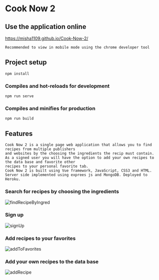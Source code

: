 # Cook Now 2

## Use the application online
https://misha1109.github.io/Cook-Now-2/
```
Recommended to view in mobile mode using the chrome developer tool
```

## Project setup
```
npm install
```

### Compiles and hot-reloads for development
```
npm run serve
```

### Compiles and minifies for production
```
npm run build
```
## Features 
```
Cook Now 2 is a single page web application that allows you to find recipes from multiple publishers 
and websites by the choosing the ingredients the recip must contain.
As a signed user you will have the option to add your own recipes to the data base and favorite other 
recipes to your personal favorite tab.
Cook Now 2 is built using Vue framework, JavaScript, CSS3 and HTML.
Server side implemented using exprees js and MongoDB. Deployed to Heroku.
```
### Search for recipes by choosing the ingredients 
![findRecipeByIngred](https://user-images.githubusercontent.com/33226571/61025519-b99f1a80-a3b9-11e9-8a81-c7c7d41dc55c.gif)
### Sign up
![signUp](https://user-images.githubusercontent.com/33226571/61025667-139fe000-a3ba-11e9-9bca-6120df623cb6.gif)
### Add recipes to your favorites
![addToFavorites](https://user-images.githubusercontent.com/33226571/61025604-f1a65d80-a3b9-11e9-80b0-4ec487426c99.gif)
### Add your own recipes to the data base
![addRecipe](https://user-images.githubusercontent.com/33226571/61025686-1bf81b00-a3ba-11e9-973d-bec0071d46d8.gif)
